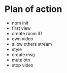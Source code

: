 # Plan of action

- npm init
- first view
- create room ID
- own video
- allow others stream
- style
- create msg
- mute btn
- stop video

